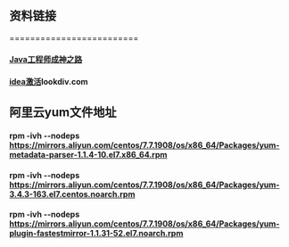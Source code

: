## 资料链接
=========================
   
   
#### [Java工程师成神之路](https://github.com/hollischuang/toBeTopJavaer)  
#### [idea激活](http://lookdiv.com)lookdiv.com
## 阿里云yum文件地址
#### rpm -ivh --nodeps https://mirrors.aliyun.com/centos/7.7.1908/os/x86_64/Packages/yum-metadata-parser-1.1.4-10.el7.x86_64.rpm
#### rpm -ivh --nodeps https://mirrors.aliyun.com/centos/7.7.1908/os/x86_64/Packages/yum-3.4.3-163.el7.centos.noarch.rpm
#### rpm -ivh --nodeps https://mirrors.aliyun.com/centos/7.7.1908/os/x86_64/Packages/yum-plugin-fastestmirror-1.1.31-52.el7.noarch.rpm
